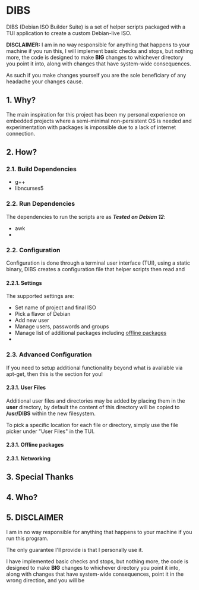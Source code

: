 # DIBS
DIBS (Debian ISO Builder Suite) is a set of helper scripts packaged with a TUI application to create a custom Debian-live ISO.

**DISCLAIMER:** I am in no way responsible for anything that happens to your machine if you run this, I will implement basic checks and stops, but nothing more, the code is designed to make **BIG** changes to whichever directory you point it into, along with changes that have system-wide consequences.

As such if you make changes yourself you are the sole beneficiary of any headache your changes cause.

## 1. Why?
The main inspiration for this project has been my personal experience on embedded projects where a semi-minimal non-persistent OS is needed and experimentation with packages is impossible due to a lack of internet connection.

## 2. How?
### 2.1. Build Dependencies
* g++
* libncurses5

### 2.2. Run Dependencies
The dependencies to run the scripts are as ***Tested on Debian 12***:
* awk
* 

### 2.2. Configuration
Configuration is done through a terminal user interface (TUI), using a static binary, DIBS creates a configuration file that helper scripts then read and

#### 2.2.1. Settings
The supported settings are:
* Set name of project and final ISO
* Pick a flavor of Debian
* Add new user
* Manage users, passwords and groups
* Manage list of additional packages including [offline packages](#231-offline-packages)
* 

### 2.3. Advanced Configuration
If you need to setup additional functionality beyond what is available via apt-get, then this is the section for you!

#### 2.3.1. User Files
Additional user files and directories may be added by placing them in the **user** directory, by default the content of this directory will be copied to **/usr/DIBS** within the new filesystem.

To pick a specific location for each file or directory, simply use the file picker under "User Files" in the TUI.

#### 2.3.1. Offline packages
#### 2.3.1. Networking

## 3. Special Thanks

## 4. Who?

## 5. DISCLAIMER
I am in no way responsible for anything that happens to your machine if you run this program.

The only guarantee I'll provide is that I personally use it.

I have implemented basic checks and stops, but nothing more, the code is designed to make **BIG** changes to whichever directory you point it into, along with changes that have system-wide consequences, point it in the wrong direction, and you will be
